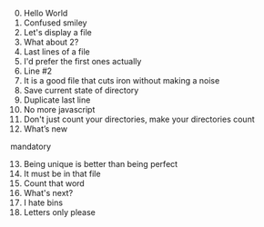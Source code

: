0. Hello World 
1. Confused smiley 
2. Let's display a file 
3. What about 2?
4. Last lines of a file 
5. I'd prefer the first ones actually
6. Line #2 
7. It is a good file that cuts iron without making a noise 
8. Save current state of directory 
9. Duplicate last line 
10. No more javascript 
11. Don't just count your directories, make your directories count
12. What’s new 

mandatory

13. Being unique is better than being perfect
14. It must be in that file 
15. Count that word 
16. What's next?
17. I hate bins 
18. Letters only please 
